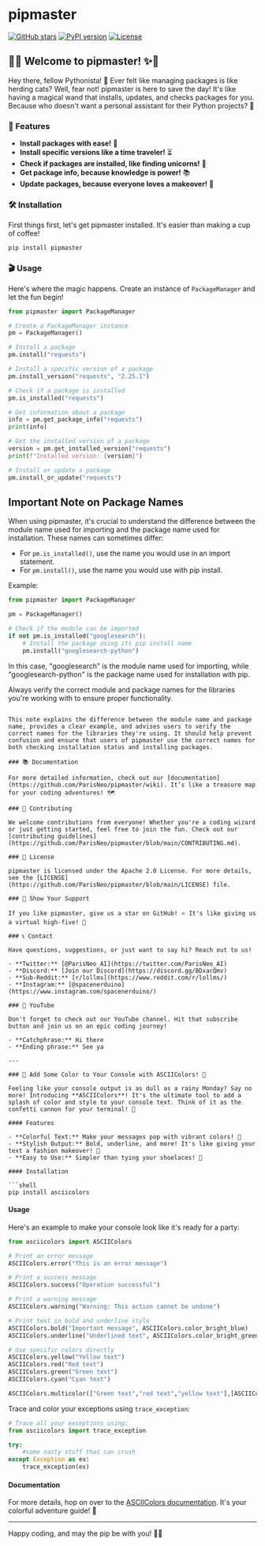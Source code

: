 # pipmaster

[![GitHub stars](https://img.shields.io/github/stars/ParisNeo/pipmaster.svg?style=social&label=Stars)](https://github.com/ParisNeo/pipmaster)
[![PyPI version](https://badge.fury.io/py/pipmaster.svg)](https://badge.fury.io/py/pipmaster)
[![License](https://img.shields.io/badge/License-Apache%202.0-blue.svg)](https://github.com/ParisNeo/pipmaster/blob/main/LICENSE)

## 🎩✨ Welcome to pipmaster! ✨🎩

Hey there, fellow Pythonista! 🐍 Ever felt like managing packages is like herding cats? Well, fear not! pipmaster is here to save the day! It's like having a magical wand that installs, updates, and checks packages for you. Because who doesn't want a personal assistant for their Python projects? 🌟

### 🚀 Features

- **Install packages with ease!** 🎉
- **Install specific versions like a time traveler!** ⏳
- **Check if packages are installed, like finding unicorns!** 🦄
- **Get package info, because knowledge is power!** 📚
- **Update packages, because everyone loves a makeover!** 💅

### 🛠️ Installation

First things first, let's get pipmaster installed. It's easier than making a cup of coffee!

```shell
pip install pipmaster
```

### 🎬 Usage

Here's where the magic happens. Create an instance of `PackageManager` and let the fun begin!

```python
from pipmaster import PackageManager

# Create a PackageManager instance
pm = PackageManager()

# Install a package
pm.install("requests")

# Install a specific version of a package
pm.install_version("requests", "2.25.1")

# Check if a package is installed
pm.is_installed("requests")

# Get information about a package
info = pm.get_package_info("requests")
print(info)

# Get the installed version of a package
version = pm.get_installed_version("requests")
print(f"Installed version: {version}")

# Install or update a package
pm.install_or_update("requests")
```
## Important Note on Package Names

When using pipmaster, it's crucial to understand the difference between the module name used for importing and the package name used for installation. These names can sometimes differ:

- For `pm.is_installed()`, use the name you would use in an import statement.
- For `pm.install()`, use the name you would use with pip install.

Example:
```python
from pipmaster import PackageManager

pm = PackageManager()

# Check if the module can be imported
if not pm.is_installed("googlesearch"):
    # Install the package using its pip install name
    pm.install("googlesearch-python")
```

In this case, "googlesearch" is the module name used for importing, while "googlesearch-python" is the package name used for installation with pip.

Always verify the correct module and package names for the libraries you're working with to ensure proper functionality.
```

This note explains the difference between the module name and package name, provides a clear example, and advises users to verify the correct names for the libraries they're using. It should help prevent confusion and ensure that users of pipmaster use the correct names for both checking installation status and installing packages.

### 📚 Documentation

For more detailed information, check out our [documentation](https://github.com/ParisNeo/pipmaster/wiki). It’s like a treasure map for your coding adventures! 🗺️

### 🤝 Contributing

We welcome contributions from everyone! Whether you're a coding wizard or just getting started, feel free to join the fun. Check out our [contributing guidelines](https://github.com/ParisNeo/pipmaster/blob/main/CONTRIBUTING.md).

### 📝 License

pipmaster is licensed under the Apache 2.0 License. For more details, see the [LICENSE](https://github.com/ParisNeo/pipmaster/blob/main/LICENSE) file.

### 🌟 Show Your Support

If you like pipmaster, give us a star on GitHub! ⭐ It's like giving us a virtual high-five! 🙌

### 📞 Contact

Have questions, suggestions, or just want to say hi? Reach out to us!

- **Twitter:** [@ParisNeo_AI](https://twitter.com/ParisNeo_AI)
- **Discord:** [Join our Discord](https://discord.gg/BDxacQmv)
- **Sub-Reddit:** [r/lollms](https://www.reddit.com/r/lollms/)
- **Instagram:** [@spacenerduino](https://www.instagram.com/spacenerduino/)

### 🎥 YouTube

Don't forget to check out our YouTube channel. Hit that subscribe button and join us on an epic coding journey!

- **Catchphrase:** Hi there
- **Ending phrase:** See ya

---

### 🌈 Add Some Color to Your Console with ASCIIColors! 🌈

Feeling like your console output is as dull as a rainy Monday? Say no more! Introducing **ASCIIColors**! It's the ultimate tool to add a splash of color and style to your console text. Think of it as the confetti cannon for your terminal! 🎉

#### Features

- **Colorful Text:** Make your messages pop with vibrant colors! 🌟
- **Stylish Output:** Bold, underline, and more! It's like giving your text a fashion makeover! 💃
- **Easy to Use:** Simpler than tying your shoelaces! 👟

#### Installation

```shell
pip install asciicolors
```

#### Usage

Here's an example to make your console look like it's ready for a party:

```python
from asciicolors import ASCIIColors

# Print an error message
ASCIIColors.error("This is an error message")

# Print a success message
ASCIIColors.success("Operation successful")

# Print a warning message
ASCIIColors.warning("Warning: This action cannot be undone")

# Print text in bold and underline style
ASCIIColors.bold("Important message", ASCIIColors.color_bright_blue)
ASCIIColors.underline("Underlined text", ASCIIColors.color_bright_green)

# Use specific colors directly
ASCIIColors.yellow("Yellow text")
ASCIIColors.red("Red text")
ASCIIColors.green("Green text")
ASCIIColors.cyan("Cyan text")

ASCIIColors.multicolor(["Green text","red text","yellow text"],[ASCIIColors.color_green, ASCIIColors.color_red, ASCIIColors.color_yellow])
```

Trace and color your exceptions using `trace_exception`: 

```python
# Trace all your exceptions using:
from asciicolors import trace_exception

try:
    #some nasty stuff that can crush
except Exception as ex:
    trace_exception(ex)

```

#### Documentation

For more details, hop on over to the [ASCIIColors documentation](https://github.com/ParisNeo/ascii_colors). It's your colorful adventure guide! 🌈

---

Happy coding, and may the pip be with you! 🐍✨
